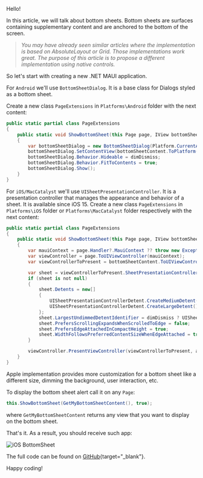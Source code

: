 Hello!

In this article, we will talk about bottom sheets. Bottom sheets are surfaces containing supplementary content and are anchored to the bottom of the screen.

> *You may have already seen similar articles where the implementation is based on AbsoluteLayout or Grid. Those implementations work great. The purpose of this article is to propose a different implementation using native controls.*

So let's start with creating a new .NET MAUI application.

For `Android` we'll use `BottomSheetDialog`. It is a base class for Dialogs styled as a bottom sheet. 

Create a new class `PageExtensions` in `Platforms\Android` folder with the next content:

```csharp
public static partial class PageExtensions
{
	public static void ShowBottomSheet(this Page page, IView bottomSheetContent, bool dimDismiss)
	{
		var bottomSheetDialog = new BottomSheetDialog(Platform.CurrentActivity?.Window?.DecorView.FindViewById(Android.Resource.Id.Content)?.RootView?.Context);
		bottomSheetDialog.SetContentView(bottomSheetContent.ToPlatform(page.Handler?.MauiContext ?? throw new Exception("MauiContext is null")));
		bottomSheetDialog.Behavior.Hideable = dimDismiss;
		bottomSheetDialog.Behavior.FitToContents = true;
		bottomSheetDialog.Show();
	}
}
```

For `iOS/MacCatalyst` we'll use `UISheetPresentationController`. It is a presentation controller that manages the appearance and behavior of a sheet. It is available since iOS 15.
Create a new class `PageExtensions` in `Platforms\iOS` folder or `Platforms\MacCatalyst` folder respectively with the next content:

```csharp
public static partial class PageExtensions
{
	public static void ShowBottomSheet(this Page page, IView bottomSheetContent, bool dimDismiss)
	{
		var mauiContext = page.Handler?.MauiContext ?? throw new Exception("MauiContext is null");
		var viewController = page.ToUIViewController(mauiContext);
		var viewControllerToPresent = bottomSheetContent.ToUIViewController(mauiContext);

		var sheet = viewControllerToPresent.SheetPresentationController;
		if (sheet is not null)
		{
			sheet.Detents = new[]
			{
				UISheetPresentationControllerDetent.CreateMediumDetent(),
				UISheetPresentationControllerDetent.CreateLargeDetent(),
			};
			sheet.LargestUndimmedDetentIdentifier = dimDismiss ? UISheetPresentationControllerDetentIdentifier.Unknown : UISheetPresentationControllerDetentIdentifier.Medium;
			sheet.PrefersScrollingExpandsWhenScrolledToEdge = false;
			sheet.PrefersEdgeAttachedInCompactHeight = true;
			sheet.WidthFollowsPreferredContentSizeWhenEdgeAttached = true;
		}

		viewController.PresentViewController(viewControllerToPresent, animated: true, null);
	}
}
```

Apple implementation provides more customization for a bottom sheet like a different size, dimming the background, user interaction, etc.

To display the bottom sheet alert call it on any `Page`:

```csharp
this.ShowBottomSheet(GetMyBottomSheetContent(), true);
```

where `GetMyBottomSheetContent` returns any view that you want to display on the bottom sheet.

That's it. As a result, you should receive such app:

![iOS BottomSheet](https://ik.imagekit.io/VladislavAntonyuk/vladislavantonyuk/articles/26/result.png)

The full code can be found on [GitHub](https://github.com/VladislavAntonyuk/MauiSamples/tree/main/BottomSheet){target="_blank"}.

Happy coding!